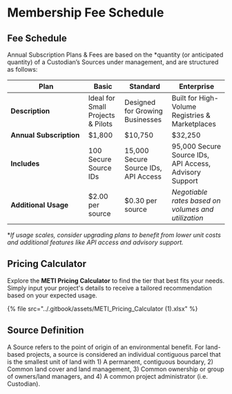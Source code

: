 # Membership Fee Schedule

## Fee Schedule

Annual Subscription Plans & Fees are based on the \*quantity (or anticipated quantity) of a Custodian’s Sources under management, and are structured as follows:&#x20;

<table><thead><tr><th width="164">Plan</th><th>Basic</th><th>Standard</th><th>Enterprise</th></tr></thead><tbody><tr><td><strong>Description</strong></td><td>Ideal for Small Projects &#x26; Pilots </td><td>Designed for Growing Businesses </td><td>Built for High-Volume Registries &#x26; Marketplaces</td></tr><tr><td><strong>Annual Subscription</strong></td><td>$1,800 </td><td>$10,750</td><td>$32,250</td></tr><tr><td><strong>Includes</strong></td><td>100 Secure Source IDs</td><td>15,000 Secure Source IDs, API Access</td><td>95,000 Secure Source IDs, API Access, Advisory Support </td></tr><tr><td><strong>Additional Usage</strong></td><td>$2.00 per source </td><td>$0.30 per source </td><td><em>Negotiable rates based on volumes and utilization</em> </td></tr></tbody></table>

\*_If usage scales, consider upgrading plans to benefit from lower unit costs and additional features like API access and advisory support._&#x20;

## Pricing Calculator

Explore the **METI Pricing Calculator** to find the tier that best fits your needs. Simply input your project's details to receive a tailored recommendation based on your expected usage.

{% file src="../.gitbook/assets/METI_Pricing_Calculator (1).xlsx" %}

## Source Definition  &#x20;

A Source refers to the point of origin of an environmental benefit. For land-based projects, a source is considered an individual contiguous parcel that is the smallest unit of land with 1) A permanent, contiguous boundary, 2) Common land cover and land management, 3) Common ownership or group of owners/land managers, and 4) A common project administrator (i.e. Custodian).


